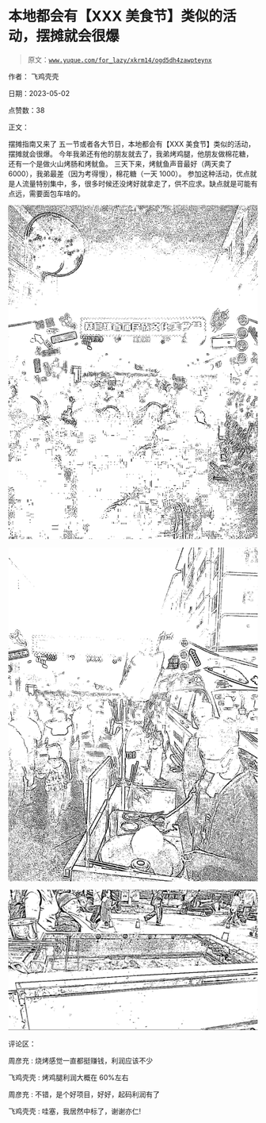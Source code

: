 # 本地都会有【XXX 美食节】类似的活动，摆摊就会很爆

> 原文：[`www.yuque.com/for_lazy/xkrm14/ogd5dh4zawpteynx`](https://www.yuque.com/for_lazy/xkrm14/ogd5dh4zawpteynx)

作者： 飞鸡壳壳

日期：2023-05-02

点赞数：38

正文：

摆摊指南又来了 五一节或者各大节日，本地都会有【XXX 美食节】类似的活动，摆摊就会很爆。 今年我弟还有他的朋友就去了，我弟烤鸡腿，他朋友做棉花糖，还有一个是做火山烤肠和烤鱿鱼。 三天下来，烤鱿鱼声音最好（两天卖了 6000），我弟最差（因为考得慢），棉花糖（一天 1000）。 参加这种活动，优点就是人流量特别集中，多，很多时候还没烤好就拿走了，供不应求。缺点就是可能有点远，需要面包车啥的。

![](img/75bc8c21bdc8c69cae4f932809bc2310.png)

![](img/0bcd2d551cc48a190c4257a818f064dc.png)

![](img/867f514c7d92da97b7bb95800e85ea29.png)  

评论区：

周彦充 : 烧烤感觉一直都挺赚钱，利润应该不少

飞鸡壳壳 : 烤鸡腿利润大概在 60%左右

周彦充 : 不错，是个好项目，好好，起码利润有了

飞鸡壳壳 : 哇塞，我居然中标了，谢谢亦仁!



